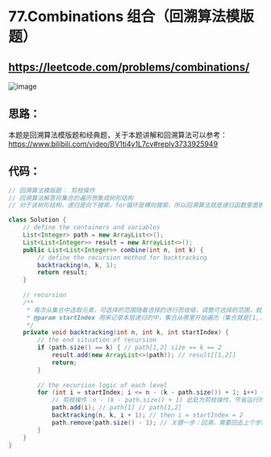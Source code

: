 77.Combinations 组合（回溯算法模版题）
====

https://leetcode.com/problems/combinations/
----

![image](https://user-images.githubusercontent.com/91653378/139603249-e677d8c8-e495-431e-8d63-444cc44495a9.png)

思路：
------
本题是回溯算法模版题和经典题，关于本题讲解和回溯算法可以参考：https://www.bilibili.com/video/BV1ti4y1L7cv#reply3733925949

代码：
----
````Java
// 回溯算法模版题： 剪枝操作
// 回溯算法解答将集合的遍历想象成树形结构
// 对于该树形结构，递归是向下搜索，for循环是横向搜索，所以回溯算法就是递归函数里面嵌套for循环

class Solution {
    // define the containers and variables
    List<Integer> path = new ArrayList<>();
    List<List<Integer>> result = new ArrayList<>();
    public List<List<Integer>> combine(int n, int k) {
        // define the recursion method for backtracking
        backtracking(n, k, 1);
        return result;
    }
    
    // recursion
    /**
     * 每次从集合中选取元素，可选择的范围随着选择的进行而收缩，调整可选择的范围，就是要靠startIndex
     * @param startIndex 用来记录本层递归的中，集合从哪里开始遍历（集合就是[1,...,n] ）。
     */
    private void backtracking(int n, int k, int startIndex) {
        // the end situation of recursion
        if (path.size() == k) { // path[1,2] size == k == 2
            result.add(new ArrayList<>(path)); // result[[1,2]]
            return;
        }
            
        // the recursion logic of each level
        for (int i = startIndex; i <= n - (k - path.size()) + 1; i++) { // firstly i = startIndex = 1
            // 剪枝操作：n - (k - path.size() + 1) 此处为剪枝操作，节省运行时间，回溯算法的剪枝都是在这里操作！！
            path.add(i); // path[1] // path[1,2]
            backtracking(n, k, i + 1); // then i = startIndex = 2
            path.remove(path.size() - 1); // 关键一步：回溯，需要回去上个步骤，即弹出path数组收集的某条路径
        }
    }
}
````
